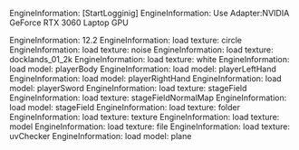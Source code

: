 EngineInformation:     [StartLogginig]
EngineInformation:     Use Adapter:NVIDIA GeForce RTX 3060 Laptop GPU

EngineInformation:     12.2
EngineInformation:     load texture: circle
EngineInformation:     load texture: noise
EngineInformation:     load texture: docklands_01_2k
EngineInformation:     load texture: white
EngineInformation:     load model: playerBody
EngineInformation:     load model: playerLeftHand
EngineInformation:     load model: playerRightHand
EngineInformation:     load model: playerSword
EngineInformation:     load texture: stageField
EngineInformation:     load texture: stageFieldNormalMap
EngineInformation:     load model: stageField
EngineInformation:     load texture: folder
EngineInformation:     load texture: texture
EngineInformation:     load texture: model
EngineInformation:     load texture: file
EngineInformation:     load texture: uvChecker
EngineInformation:     load model: plane
